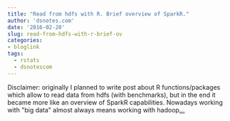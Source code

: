 ```yaml
---
title: "Read from hdfs with R. Brief overview of SparkR."
author: 'dsnotes.com'
date: '2016-02-20'
slug: read-from-hdfs-with-r-brief-ov
categories:
- bloglink
tags:
  - rstats
  - dsnotescom
---
```


Disclaimer: originally I planned to write post about R functions/packages which allow to read data from hdfs (with benchmarks), but in the end it became more like an overview of SparkR capabilities. Nowadays working with "big data" almost always means working with hadoop[... <i class="fas fa-external-link-alt"></i>](http://dsnotes.com/post/r-read-hdfs/)

